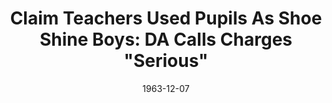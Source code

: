 ---
title: "Claim Teachers Used Pupils As Shoe Shine Boys: DA Calls Charges \"Serious\""
featured: shoe-shine-boys.jpg
featuredAlt: Newspaper clipping
layout: "tc-single"
hasContentInGallery: true
date: 1963-12-07
---
